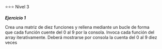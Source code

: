 :star::star::star: Nivel 3  

***Ejercicio 1***

Crea una matriz de diez funciones y rellena mediante un bucle de forma que cada función cuente del 0 al 9 por la consola. Invoca cada función del array iterativamente. Deberá mostrarse por consola la cuenta del 0 al 9 diez veces


